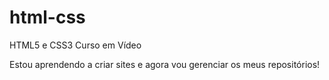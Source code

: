 # html-css
 HTML5 e CSS3 Curso em Vídeo

Estou aprendendo a criar sites e agora vou gerenciar os meus repositórios!